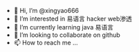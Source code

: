 - 👋 Hi, I’m @xingyao666
- 👀 I’m interested in 易语言 hacker web渗透
- 🌱 I’m currently learning java 易语言 
- 💞️ I’m looking to collaborate on github  
- 📫 How to reach me ...

<!---
xingyao666/xingyao666 is a ✨ special ✨ repository because its `README.md` (this file) appears on your GitHub profile.
You can click the Preview link to take a look at your changes.
--->
